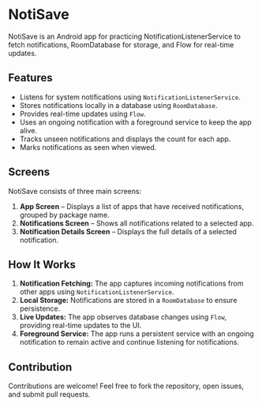 # NotiSave  

NotiSave is an Android app for practicing NotificationListenerService to fetch notifications, RoomDatabase for storage, and Flow for real-time updates.  

## Features  

- Listens for system notifications using `NotificationListenerService`.  
- Stores notifications locally in a database using `RoomDatabase`.  
- Provides real-time updates using `Flow`.  
- Uses an ongoing notification with a foreground service to keep the app alive.  
- Tracks unseen notifications and displays the count for each app.  
- Marks notifications as seen when viewed.  

## Screens  

NotiSave consists of three main screens:  

1. **App Screen** – Displays a list of apps that have received notifications, grouped by package name.  
2. **Notifications Screen** – Shows all notifications related to a selected app.  
3. **Notification Details Screen** – Displays the full details of a selected notification.  

## How It Works  

1. **Notification Fetching:** The app captures incoming notifications from other apps using `NotificationListenerService`.  
2. **Local Storage:** Notifications are stored in a `RoomDatabase` to ensure persistence.  
3. **Live Updates:** The app observes database changes using `Flow`, providing real-time updates to the UI.  
4. **Foreground Service:** The app runs a persistent service with an ongoing notification to remain active and continue listening for notifications.  

## Contribution  

Contributions are welcome! Feel free to fork the repository, open issues, and submit pull requests.  
